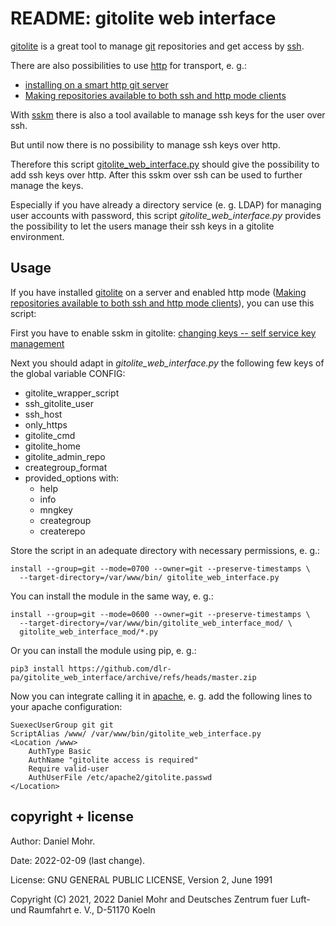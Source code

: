 # README: gitolite web interface

[gitolite](https://gitolite.com/gitolite/) is a great tool to manage
[git](https://git-scm.com/) repositories and get access by
[ssh](https://en.wikipedia.org/wiki/Secure_Shell_Protocol).

There are also possibilities to use
[http](https://en.wikipedia.org/wiki/Hypertext_Transfer_Protocol)
for transport, e. g.:

  * [installing on a smart http git server](https://gitolite.com/gitolite/http)
  * [Making repositories available to both ssh and http mode clients](https://gitolite.com/gitolite/contrib/ssh-and-http)

With [sskm](https://gitolite.com/gitolite/contrib/sskm) there is also a tool
available to manage ssh keys for the user over ssh.

But until now there is no possibility to manage ssh keys over http.

Therefore this script [gitolite_web_interface.py](gitolite_web_interface.py)
should give the possibility to add ssh keys over http. After this sskm over
ssh can be used to further manage the keys.

Especially if you have already a directory service (e. g. LDAP)
for managing user accounts with password, this script
*gitolite_web_interface.py* provides the possibility to let the users
manage their ssh keys in a gitolite environment.


## Usage

If you have installed [gitolite](https://gitolite.com/gitolite/) on a server
and enabled http mode
([Making repositories available to both ssh and http mode clients](https://gitolite.com/gitolite/contrib/ssh-and-http)),
you can use this script:

First you have to enable sskm in gitolite: [changing keys -- self service key management](https://gitolite.com/gitolite/contrib/sskm)

Next you should adapt in *gitolite_web_interface.py* the following few keys of
the global variable CONFIG:

  * gitolite_wrapper_script
  * ssh_gitolite_user
  * ssh_host
  * only_https
  * gitolite_cmd
  * gitolite_home
  * gitolite_admin_repo
  * creategroup_format
  * provided_options with:
    * help
	* info
	* mngkey
	* creategroup
	* createrepo

Store the script in an adequate directory with necessary permissions, e. g.:

    install --group=git --mode=0700 --owner=git --preserve-timestamps \
      --target-directory=/var/www/bin/ gitolite_web_interface.py

You can install the module in the same way, e. g.:

    install --group=git --mode=0600 --owner=git --preserve-timestamps \
      --target-directory=/var/www/bin/gitolite_web_interface_mod/ \
	  gitolite_web_interface_mod/*.py

Or you can install the module using pip, e. g.:

    pip3 install https://github.com/dlr-pa/gitolite_web_interface/archive/refs/heads/master.zip

Now you can integrate calling it in [apache](https://apache.org/),
e. g. add the following lines to your apache configuration:

    SuexecUserGroup git git
	ScriptAlias /www/ /var/www/bin/gitolite_web_interface.py
    <Location /www>
        AuthType Basic
        AuthName "gitolite access is required"
        Require valid-user
        AuthUserFile /etc/apache2/gitolite.passwd
    </Location>


## copyright + license

Author: Daniel Mohr.

Date: 2022-02-09 (last change).

License: GNU GENERAL PUBLIC LICENSE, Version 2, June 1991

Copyright (C) 2021, 2022 Daniel Mohr and Deutsches Zentrum fuer Luft- und Raumfahrt e. V., D-51170 Koeln
